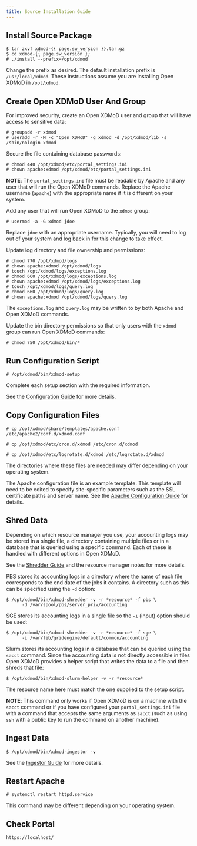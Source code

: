 ```yaml
---
title: Source Installation Guide
---
```


Install Source Package
----------------------

    $ tar zxvf xdmod-{{ page.sw_version }}.tar.gz
    $ cd xdmod-{{ page.sw_version }}
    # ./install --prefix=/opt/xdmod

Change the prefix as desired.  The default installation prefix is
`/usr/local/xdmod`.  These instructions assume you are installing Open
XDMoD in `/opt/xdmod`.

Create Open XDMoD User And Group
--------------------------------

For improved security, create an Open XDMoD user and group that will have
access to sensitive data:

    # groupadd -r xdmod
    # useradd -r -M -c "Open XDMoD" -g xdmod -d /opt/xdmod/lib -s /sbin/nologin xdmod

Secure the file containing database passwords:

    # chmod 440 /opt/xdmod/etc/portal_settings.ini
    # chown apache:xdmod /opt/xdmod/etc/portal_settings.ini

**NOTE**: The `portal_settings.ini` file must be readable by Apache and any
user that will run the Open XDMoD commands.  Replace the Apache username
(`apache`) with the appropriate name if it is different on your system.

Add any user that will run Open XDMoD to the `xdmod` group:

    # usermod -a -G xdmod jdoe

Replace `jdoe` with an appropriate username.  Typically, you will need to log
out of your system and log back in for this change to take effect.

Update log directory and file ownership and permissions:

    # chmod 770 /opt/xdmod/logs
    # chown apache:xdmod /opt/xdmod/logs
    # touch /opt/xdmod/logs/exceptions.log
    # chmod 660 /opt/xdmod/logs/exceptions.log
    # chown apache:xdmod /opt/xdmod/logs/exceptions.log
    # touch /opt/xdmod/logs/query.log
    # chmod 660 /opt/xdmod/logs/query.log
    # chown apache:xdmod /opt/xdmod/logs/query.log

The `exceptions.log` and `query.log` may be written to by both Apache and Open
XDMoD commands.

Update the bin directory permissions so that only users with the `xdmod` group can run Open XDMoD commands:

    # chmod 750 /opt/xdmod/bin/*

Run Configuration Script
------------------------

    # /opt/xdmod/bin/xdmod-setup

Complete each setup section with the required information.

See the [Configuration Guide](configuration.html) for more details.

Copy Configuration Files
------------------------

    # cp /opt/xdmod/share/templates/apache.conf /etc/apache2/conf.d/xdmod.conf

    # cp /opt/xdmod/etc/cron.d/xdmod /etc/cron.d/xdmod

    # cp /opt/xdmod/etc/logrotate.d/xdmod /etc/logrotate.d/xdmod

The directories where these files are needed may differ depending on
your operating system.

The Apache configuration file is an example template. This template will need
to be edited to specify site-specific parameters such as the SSL certificate
paths and server name.  See the [Apache Configuration
Guide](configuration.html#apache-configuration) for details.

Shred Data
----------

Depending on which resource manager you use, your accounting logs may
be stored in a single file, a directory containing multiple files or
in a database that is queried using a specific command.  Each of these
is handled with different options in Open XDMoD.

See the [Shredder Guide](shredder.html) and the resource manager notes for
more details.

PBS stores its accounting logs in a directory where the name of each
file corresponds to the end date of the jobs it contains.  A directory
such as this can be specified using the `-d` option:

    $ /opt/xdmod/bin/xdmod-shredder -v -r *resource* -f pbs \
          -d /var/spool/pbs/server_priv/accounting

SGE stores its accounting logs in a single file so the `-i` (input)
option should be used:

    $ /opt/xdmod/bin/xdmod-shredder -v -r *resource* -f sge \
          -i /var/lib/gridengine/default/common/accounting

Slurm stores its accounting logs in a database that can be queried using
the `sacct` command.  Since the accounting data is not directly
accessible in files Open XDMoD provides a helper script that writes the
data to a file and then shreds that file:

    $ /opt/xdmod/bin/xdmod-slurm-helper -v -r *resource*

The resource name here must match the one supplied to the setup script.

**NOTE**: This command only works if Open XDMoD is on a machine with the
`sacct` command or if you have configured your `portal_settings.ini`
file with a command that accepts the same arguments as `sacct` (such as
using `ssh` with a public key to run the command on another machine).

Ingest Data
-----------

    $ /opt/xdmod/bin/xdmod-ingestor -v

See the [Ingestor Guide](ingestor.html) for more details.

Restart Apache
--------------

    # systemctl restart httpd.service

This command may be different depending on your operating system.

Check Portal
------------

    https://localhost/
